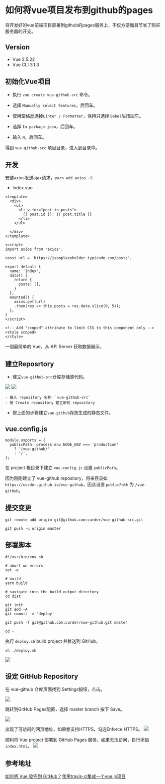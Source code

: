 # 如何将vue项目发布到github的pages

将开发好的vue前端项目部署到github的pages服务上，不仅方便而且节省了购买服务器的开支。

## Version

- Vue 2.5.22
- Vue CLI 3.1.3

## 初始化Vue项目

* 执行 `vue create vue-github-src` 命令。

* 选择 `Manually select features`，后回车。

* 使用空格反选掉`Linter / Formatter`，保持只选择 `Babel`后按回车。

* 选择 `In package.json`，后回车。

* 输入 `N`，后回车。

得到 `vue-github-src` 项目目录，进入到目录中。

## 开发

安装axios发送ajax请求，`yarn add axios -S`

- Index.vue

```
<template>
  <div>
    <ul>
      <li v-for="post in posts">
        {{ post.id }}: {{ post.title }}
      </li>
    </ul>

  </div>
</template>

<script>
import axios from 'axios';

const url = 'https://jsonplaceholder.typicode.com/posts';

export default {
  name: 'Index',
  data() {
    return {
      posts: [],
    }
  },
  mounted() {
    axios.get(url)
    .then(res => this.posts = res.data.slice(0, 5));
  },
}
</script>

<!-- Add "scoped" attribute to limit CSS to this component only -->
<style scoped>
</style>
```

一個最简单的 Vue，从 API Server 获取数据展示。

## 建立Reposrtory

* 建立`vue-github-src`仓库存储源代码。

![](/assets/vue/github-create-new-repository.png)
![](/assets/vue/github-create-new-repository-write-info.png)

    - 输入 repository 名称：`vue-github-src`
    - 按 Create repository 建立新的 repository

* 按上面的步骤建立`vue-github`存放生成的静态文件。


## vue.config.js

```
module.exports = {
  publicPath: process.env.NODE_ENV === 'production'
    ? '/vue-github/'
    : '/',
};
```

在 project 根目录下建立 `vue.config.js` 设置 `publicPath`。

因为刚刚建立了 vue-github repository，将来目录如 `https://curder.github.io/vue-github`，因此设置 `publicPath` 为 `/vue-github`。

## 提交变更

```
git remote add origin git@github.com:curder/vue-github-src.git

git push -u origin master
```

## 部署脚本

```
#!/usr/bin/env sh

# abort on errors
set -e

# build
yarn build

# navigate into the build output directory
cd dist

git init
git add -A
git commit -m 'deploy'

git push -f git@github.com:curder/vue-github.git master

cd -
```

执行 `deploy.sh` build project 并推送到 GitHub。

```
sh ./deploy.sh
```

![](/assets/vue/run-deployer-bash-push-code-to-github.png)

## 设定 GitHub Repository


在 vue-github 仓库页面找到 Settings按钮，点击。

![](/assets/vue/github-repository-setting-01.png)


跳转到GitHub Pages配置，选择 master branch 按下 Save。

![](/assets/vue/github-repository-setting-02.png)

出现了可访问的网页地址，如果想支持HTTPS，勾选Enforce HTTPS。
![](/assets/vue/github-repository-setting-03.png)


顺利将 Vue project 部署到 GitHub Pages 服务，如果无法访问，自行添加`index.html`。
![](/assets/vue/github-repository-setting-04.png)


## 参考地址

[如何將 Vue 發佈到 GitHub ?](https://oomusou.io/vue/deployment/github/)
[使用travis-ci集成一个vue.js项目](https://yimogit.github.io/2017/07/24/%E4%BD%BF%E7%94%A8travis-ci%E8%87%AA%E5%8A%A8%E9%83%A8%E7%BD%B2github%E4%B8%8A%E7%9A%84%E9%A1%B9%E7%9B%AE/)
